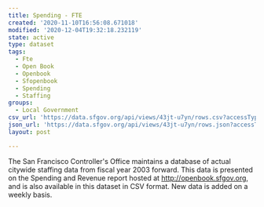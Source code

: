 ```yaml
---
title: Spending - FTE
created: '2020-11-10T16:56:08.671018'
modified: '2020-12-04T19:32:18.232119'
state: active
type: dataset
tags:
  - Fte
  - Open Book
  - Openbook
  - Sfopenbook
  - Spending
  - Staffing
groups:
  - Local Government
csv_url: 'https://data.sfgov.org/api/views/43jt-u7yn/rows.csv?accessType=DOWNLOAD'
json_url: 'https://data.sfgov.org/api/views/43jt-u7yn/rows.json?accessType=DOWNLOAD'
layout: post

---
```

The San Francisco Controller's Office maintains a database of actual citywide staffing data from fiscal year 2003 forward. This data is presented on the Spending and Revenue report hosted at http://openbook.sfgov.org, and is also available in this dataset in CSV format. New data is added on a weekly basis.
